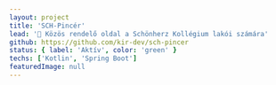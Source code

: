 ```yaml
---
layout: project
title: 'SCH-Pincér'
lead: '🛒 Közös rendelő oldal a Schönherz Kollégium lakói számára'
github: https://github.com/kir-dev/sch-pincer
status: { label: 'Aktív', color: 'green' }
techs: ['Kotlin', 'Spring Boot']
featuredImage: null
---
```


